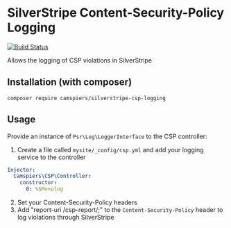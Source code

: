# SilverStripe Content-Security-Policy Logging

[![Build Status](https://travis-ci.org/camspiers/silverstripe-csp-logging.png?branch=master)](https://travis-ci.org/camspiers/silverstripe-csp-logging)

Allows the logging of CSP violations in SilverStripe

## Installation (with composer)

	composer require camspiers/silverstripe-csp-logging

## Usage

Provide an instance of `Psr\Log\LoggerInterface` to the CSP controller:

1. Create a file called `mysite/_config/csp.yml` and add your logging service to the controller

```yaml
Injector:
  Camspiers\CSP\Controller:
    constructor:
      0: %$Monolog
```

2. Set your Content-Security-Policy headers
3. Add "report-uri /csp-report/;" to the `Content-Security-Policy` header to log violations through SilverStripe
